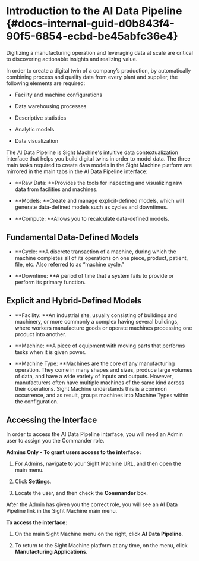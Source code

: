 # Introduction to the AI Data Pipeline {#docs-internal-guid-d0b843f4-90f5-6854-ecbd-be45abfc36e4}

Digitizing a manufacturing operation and leveraging data at scale are critical to discovering actionable insights and realizing value.

In order to create a digital twin of a company’s production, by automatically combining process and quality data from every plant and supplier, the following elements are required:

* Facility and machine configurations

* Data warehousing processes

* Descriptive statistics

* Analytic models

* Data visualization

The AI Data Pipeline is Sight Machine's intuitive data contextualization interface that helps you build digital twins in order to model data. The three main tasks required to create data models in the Sight Machine platform are mirrored in the main tabs in the AI Data Pipeline interface:

* **Raw Data: **Provides the tools for inspecting and visualizing raw data from facilities and machines.

* **Models: **Create and manage explicit-defined models, which will generate data-defined models such as cycles and downtimes.

* **Compute: **Allows you to recalculate data-defined models.

## Fundamental Data-Defined Models

* **Cycle: **A discrete transaction of a machine, during which the machine completes all of its operations on one piece, product, patient, file, etc. Also referred to as “machine cycle.”

* **Downtime: **A period of time that a system fails to provide or perform its primary function.

## Explicit and Hybrid-Defined Models

* **Facility: **An industrial site, usually consisting of buildings and machinery, or more commonly a complex having several buildings, where workers manufacture goods or operate machines processing one product into another.

* **Machine: **A piece of equipment with moving parts that performs tasks when it is given power.

* **Machine Type: **Machines are the core of any manufacturing operation. They come in many shapes and sizes, produce large volumes of data, and have a wide variety of inputs and outputs. However, manufacturers often have multiple machines of the same kind across their operations. Sight Machine understands this is a common occurrence, and as result, groups machines into Machine Types within the configuration.

## Accessing the Interface

In order to access the AI Data Pipeline interface, you will need an Admin user to assign you the Commander role.

**Admins Only - To grant users access to the interface:**

1. For Admins, navigate to your Sight Machine URL, and then open the main menu.

2. Click **Settings**.

3. Locate the user, and then check the **Commander** box.

After the Admin has given you the correct role, you will see an AI Data Pipeline link in the Sight Machine main menu.

**To access the interface:**

1. On the main Sight Machine menu on the right, click **AI Data Pipeline**.

2. To return to the Sight Machine platform at any time, on the menu, click **Manufacturing Applications**.



